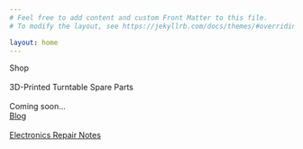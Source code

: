 ```yaml
---
# Feel free to add content and custom Front Matter to this file.
# To modify the layout, see https://jekyllrb.com/docs/themes/#overriding-theme-defaults

layout: home
---
```


<div class="bannersGroup">

<div class="banner bannerShop">
<div class="bannerInner">
    <div class="bannerTitle">Shop</div>
    <br>
    <div class="bannerSubtitle">3D-Printed Turntable Spare Parts</div>
    <br>
    <div class="bannerComingSoon">Coming soon...</div>
</div>
</div>

<a href="/blog" class="banner bannerBlog">
<div class="bannerInner">
    <div class="bannerTitle">Blog</div>
    <br>
    <div class="bannerSubtitle">Electronics Repair Notes</div>
</div>
</a>

</div>
